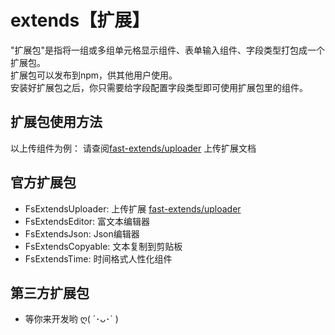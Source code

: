 

# extends【扩展】
"扩展包"是指将一组或多组单元格显示组件、表单输入组件、字段类型打包成一个扩展包。      
扩展包可以发布到npm，供其他用户使用。     
安装好扩展包之后，你只需要给字段配置字段类型即可使用扩展包里的组件。 

## 扩展包使用方法

以上传组件为例： 请查阅[fast-extends/uploader](../extends/uploader.md) 上传扩展文档

## 官方扩展包
* FsExtendsUploader: 上传扩展 [fast-extends/uploader](../extends/uploader.md)
* FsExtendsEditor: 富文本编辑器 
* FsExtendsJson: Json编辑器
* FsExtendsCopyable: 文本复制到剪贴板
* FsExtendsTime: 时间格式人性化组件

## 第三方扩展包
* 等你来开发哟 ღ( ´･ᴗ･` )
